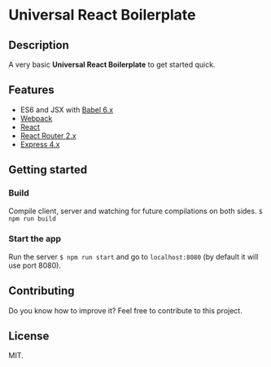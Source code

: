 # Universal React Boilerplate

## Description

A very basic **Universal React Boilerplate** to get started quick.

## Features

* ES6 and JSX with [Babel 6.x](https://babeljs.io/)
* [Webpack](https://webpack.github.io/)
* [React](https://facebook.github.io/react/)
* [React Router 2.x](https://github.com/reactjs/react-router)
* [Express 4.x](http://expressjs.com/)

## Getting started

### Build

Compile client, server and watching for future compilations on both sides.
`$ npm run build`

### Start the app

Run the server `$ npm run start` and go to `localhost:8080` (by default it will use port 8080).

## Contributing

Do you know how to improve it? Feel free to contribute to this project.

## License

MIT.
